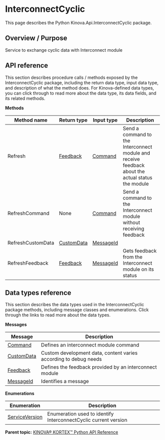 # InterconnectCyclic

This page describes the Python Kinova.Api.InterconnectCyclic package.

## Overview / Purpose

Service to exchange cyclic data with Interconnect module

## API reference

This section describes procedure calls / methods exposed by the InterconnectCyclic package, including the return data type, input data type, and description of what the method does. For Kinova-defined data types, you can click through to read more about the data type, its data fields, and its related methods.

 **Methods** 

|Method name|Return type|Input type|Description|
|-----------|-----------|----------|-----------|
|Refresh|[Feedback](msg_InterconnectCyclic_Feedback.md#)|[Command](msg_InterconnectCyclic_Command.md#)|Send a command to the Interconnect module and receive feedback about the actual status the module|
|RefreshCommand|None|[Command](msg_InterconnectCyclic_Command.md#)|Send a command to the Interconnect module without receiving feedback|
|RefreshCustomData|[CustomData](msg_InterconnectCyclic_CustomData.md#)|[MessageId](msg_InterconnectCyclic_MessageId.md#)| |
|RefreshFeedback|[Feedback](msg_InterconnectCyclic_Feedback.md#)|[MessageId](msg_InterconnectCyclic_MessageId.md#)|Gets feedback from the Interconnect module on its status|

## Data types reference

This section describes the data types used in the InterconnectCyclic package methods, including message classes and enumerations. Click through the links to read more about the data types.

 **Messages** 

|Message|Description|
|-------|-----------|
|[Command](msg_InterconnectCyclic_Command.md#)|Defines an interconnect module command|
|[CustomData](msg_InterconnectCyclic_CustomData.md#)|Custom development data, content varies according to debug needs|
|[Feedback](msg_InterconnectCyclic_Feedback.md#)|Defines the feedback provided by an interconnect module|
|[MessageId](msg_InterconnectCyclic_MessageId.md#)|Identifies a message|

 **Enumerations** 

|Enumeration|Description|
|-----------|-----------|
|[ServiceVersion](enm_InterconnectCyclic_ServiceVersion.md#)|Enumeration used to identify InterconnectCyclic current version|

**Parent topic:** [KINOVA® KORTEX™ Python API Reference](../index.md#)

